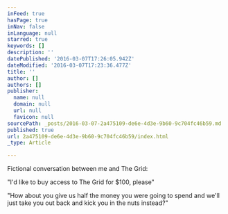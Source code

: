 ```yaml
---
inFeed: true
hasPage: true
inNav: false
inLanguage: null
starred: true
keywords: []
description: ''
datePublished: '2016-03-07T17:26:05.942Z'
dateModified: '2016-03-07T17:23:36.477Z'
title: ''
author: []
authors: []
publisher:
  name: null
  domain: null
  url: null
  favicon: null
sourcePath: _posts/2016-03-07-2a475109-de6e-4d3e-9b60-9c704fc46b59.md
published: true
url: 2a475109-de6e-4d3e-9b60-9c704fc46b59/index.html
_type: Article

---
```

Fictional conversation between me and The Grid:

"I'd like to buy access to The Grid for $100, please"

"How about you give us half the money you were going to spend and we'll just take you out back and kick you in the nuts instead?"
